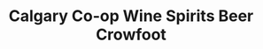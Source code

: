 ---
title: "Calgary Co-op Wine Spirits Beer Crowfoot"
url: /calgary/calgary-co-op-wine-spirits-beer-crowfoot/
shop: alcohol
---